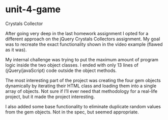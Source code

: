 # unit-4-game
Crystals Collector

After going very deep in the last homework assignment I opted for a different approach on the jQuery Crystals Collectors assignment. My goal was to recreate the exact functionality shown in the video example (flawed as it was).

My internal challenge was trying to put the maximum amount of program logic inside the two object classes. I ended with only 13 lines of (jQuery/javaScript) code outside the object methods. 

The most interesting part of the project was creating the four gem objects dynamically by iterating their HTML class and loading them into a single array of objects. Not sure if I’ll ever need that methodology for a real-life project, but it made the project interesting. 

I also added some base functionality to eliminate duplicate random values from the gem objects. Not in the spec, but seemed appropriate.
